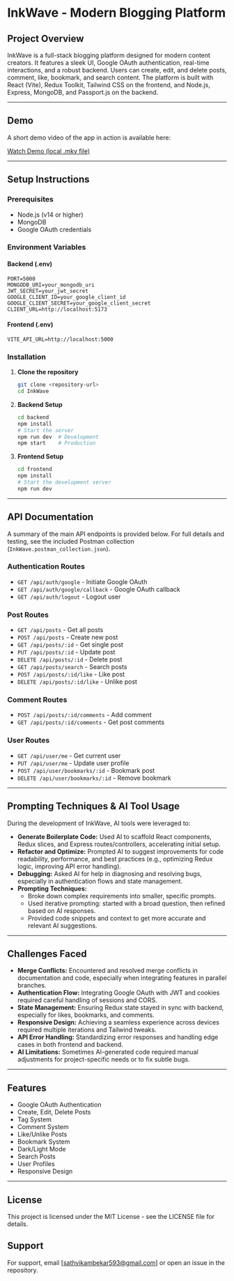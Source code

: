 # InkWave - Modern Blogging Platform

## Project Overview

InkWave is a full-stack blogging platform designed for modern content creators. It features a sleek UI, Google OAuth authentication, real-time interactions, and a robust backend. Users can create, edit, and delete posts, comment, like, bookmark, and search content. The platform is built with React (Vite), Redux Toolkit, Tailwind CSS on the frontend, and Node.js, Express, MongoDB, and Passport.js on the backend.

---

## Demo

A short demo video of the app in action is available here:

[Watch Demo (local .mkv file)](C:/Users/SATHVIKA/Videos/2025-07-22%2000-34-54.mkv)

---

## Setup Instructions

### Prerequisites
- Node.js (v14 or higher)
- MongoDB
- Google OAuth credentials

### Environment Variables

#### Backend (.env)
```
PORT=5000
MONGODB_URI=your_mongodb_uri
JWT_SECRET=your_jwt_secret
GOOGLE_CLIENT_ID=your_google_client_id
GOOGLE_CLIENT_SECRET=your_google_client_secret
CLIENT_URL=http://localhost:5173
```

#### Frontend (.env)
```
VITE_API_URL=http://localhost:5000
```

### Installation

1. **Clone the repository**
   ```bash
   git clone <repository-url>
   cd InkWave
   ```

2. **Backend Setup**
   ```bash
   cd backend
   npm install
   # Start the server
   npm run dev  # Development
   npm start    # Production
   ```

3. **Frontend Setup**
   ```bash
   cd frontend
   npm install
   # Start the development server
   npm run dev
   ```

---

## API Documentation

A summary of the main API endpoints is provided below. For full details and testing, see the included Postman collection (`InkWave.postman_collection.json`).

### Authentication Routes
- `GET /api/auth/google` - Initiate Google OAuth
- `GET /api/auth/google/callback` - Google OAuth callback
- `GET /api/auth/logout` - Logout user

### Post Routes
- `GET /api/posts` - Get all posts
- `POST /api/posts` - Create new post
- `GET /api/posts/:id` - Get single post
- `PUT /api/posts/:id` - Update post
- `DELETE /api/posts/:id` - Delete post
- `GET /api/posts/search` - Search posts
- `POST /api/posts/:id/like` - Like post
- `DELETE /api/posts/:id/like` - Unlike post

### Comment Routes
- `POST /api/posts/:id/comments` - Add comment
- `GET /api/posts/:id/comments` - Get post comments

### User Routes
- `GET /api/user/me` - Get current user
- `PUT /api/user/me` - Update user profile
- `POST /api/user/bookmarks/:id` - Bookmark post
- `DELETE /api/user/bookmarks/:id` - Remove bookmark

---

## Prompting Techniques & AI Tool Usage

During the development of InkWave, AI tools were leveraged to:
- **Generate Boilerplate Code:** Used AI to scaffold React components, Redux slices, and Express routes/controllers, accelerating initial setup.
- **Refactor and Optimize:** Prompted AI to suggest improvements for code readability, performance, and best practices (e.g., optimizing Redux logic, improving API error handling).
- **Debugging:** Asked AI for help in diagnosing and resolving bugs, especially in authentication flows and state management.
- **Prompting Techniques:**
  - Broke down complex requirements into smaller, specific prompts.
  - Used iterative prompting: started with a broad question, then refined based on AI responses.
  - Provided code snippets and context to get more accurate and relevant AI suggestions.

---

## Challenges Faced

- **Merge Conflicts:** Encountered and resolved merge conflicts in documentation and code, especially when integrating features in parallel branches.
- **Authentication Flow:** Integrating Google OAuth with JWT and cookies required careful handling of sessions and CORS.
- **State Management:** Ensuring Redux state stayed in sync with backend, especially for likes, bookmarks, and comments.
- **Responsive Design:** Achieving a seamless experience across devices required multiple iterations and Tailwind tweaks.
- **API Error Handling:** Standardizing error responses and handling edge cases in both frontend and backend.
- **AI Limitations:** Sometimes AI-generated code required manual adjustments for project-specific needs or to fix subtle bugs.

---

## Features
- Google OAuth Authentication
- Create, Edit, Delete Posts
- Tag System
- Comment System
- Like/Unlike Posts
- Bookmark System
- Dark/Light Mode
- Search Posts
- User Profiles
- Responsive Design

---

## License

This project is licensed under the MIT License - see the LICENSE file for details.

## Support

For support, email [sathvikambekar593@gmail.com] or open an issue in the repository.
